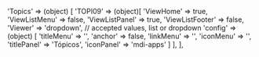 'Topics' => (object) [
    'TOPI09' => (object)[
    'ViewHome' => true,
    'ViewListMenu' => false,
    'ViewListPanel' => true,
    'ViewListFooter' => false,
    'Viewer' => 'dropdown', // accepted values, list or dropdown
        'config' => (object) [
        'titleMenu' => '',
        'anchor' => false,
        'linkMenu' => '',
        'iconMenu' => '',
        'titlePanel' => 'Tópicos',
        'iconPanel' => 'mdi-apps'
        ]
    ],
],
